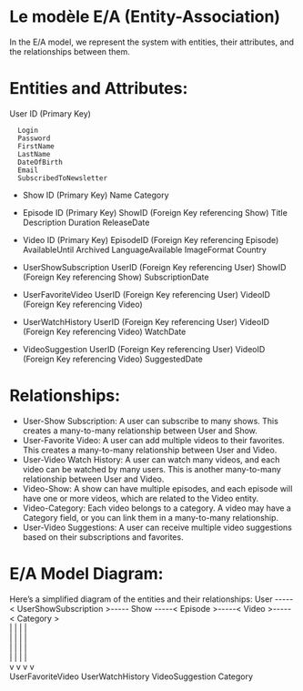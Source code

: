 # Le modèle E/A (Entity-Association)
In the E/A model, we represent the system with entities, their attributes, 
and the relationships between them.

# Entities and Attributes:
  User
      ID (Primary Key)
      
      Login
      Password
      FirstName
      LastName
      DateOfBirth
      Email
      SubscribedToNewsletter
    
  - Show
      ID (Primary Key)
      Name
      Category

  - Episode
      ID (Primary Key)
      ShowID (Foreign Key referencing Show)
      Title
      Description
      Duration
      ReleaseDate

  - Video
      ID (Primary Key)
      EpisodeID (Foreign Key referencing Episode)
      AvailableUntil
      Archived
      LanguageAvailable
      ImageFormat
      Country

  - UserShowSubscription
      UserID (Foreign Key referencing User)
      ShowID (Foreign Key referencing Show)
      SubscriptionDate

  - UserFavoriteVideo
      UserID (Foreign Key referencing User)
      VideoID (Foreign Key referencing Video)

  - UserWatchHistory
      UserID (Foreign Key referencing User)
      VideoID (Foreign Key referencing Video)
      WatchDate

  - VideoSuggestion
      UserID (Foreign Key referencing User)
      VideoID (Foreign Key referencing Video)
      SuggestedDate

# Relationships:
  - User-Show Subscription: A user can subscribe to many shows. This creates a many-to-many relationship between User and Show.
  - User-Favorite Video: A user can add multiple videos to their favorites. This creates a many-to-many relationship between User and Video.
  - User-Video Watch History: A user can watch many videos, and each video can be watched by many users. This is another many-to-many relationship between User and Video.
  - Video-Show: A show can have multiple episodes, and each episode will have one or more videos, which are related to the Video entity.
  - Video-Category: Each video belongs to a category. A video may have a Category field, or you can link them in a many-to-many relationship.
  - User-Video Suggestions: A user can receive multiple video suggestions based on their subscriptions and favorites.

# E/A Model Diagram:
  Here’s a simplified diagram of the entities and their relationships:
  User -----< UserShowSubscription >----- Show -----< Episode >-----< Video >-----< Category >  
    |                                    |                             |                     |  
    |                                    |                             |                     |  
    |                                    |                             |                     |  
    |                                    |                             |                     |  
    v                                    v                             v                     v  
  UserFavoriteVideo               UserWatchHistory               VideoSuggestion         Category  
